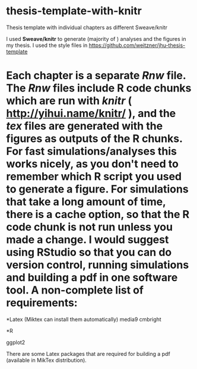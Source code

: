 # thesis-template-with-knitr
Thesis template with individual chapters as different Sweave/knitr 


I used **Sweave/knitr** to generate (majority of ) analyses and the figures in  my thesis. I used the style files in https://github.com/weitzner/jhu-thesis-template 


Each chapter is a separate *Rnw* file. The *Rnw* files include  R code chunks which are run with *knitr* ( http://yihui.name/knitr/ ), and the *tex* files are generated with the figures as outputs of the R chunks. For fast simulations/analyses this works nicely, as you don't need to remember which R script you used to generate a figure. For simulations that take a long amount of time, there is a cache option, so that the R code chunk is not run unless you made a change.
I would suggest using RStudio so that you can do version control, running simulations and building a pdf in one software tool.
A non-complete list of requirements:
=================
  *Latex (Miktex can install them automatically)
media9
cmbright

  *R

ggplot2 

There are some Latex packages that are required for building a pdf (available in MikTex distribution).
